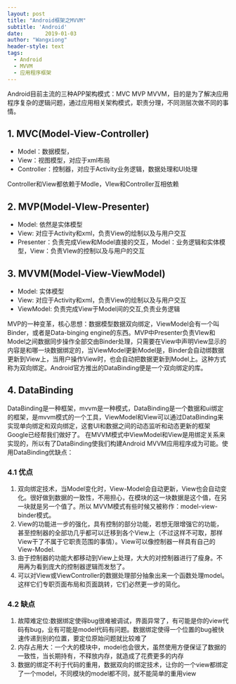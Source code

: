 ```yaml
---
layout: post
title: "Android框架之MVVM"
subtitle: 'Android'
date:       2019-01-03
author: "Wangxiong"
header-style: text
tags:
  - Android
  - MVVM
  - 应用程序框架
---
```

Android目前主流的三种APP架构模式：MVC MVP MVVM，目的是为了解决应用程序复杂的逻辑问题，通过应用相关架构模式，职责分理，不同测层次做不同的事情。

## 1. MVC(Model-View-Controller)

- Model：数据模型，
- View：视图模型，对应于xml布局
- Controller：控制器，对应于Activity业务逻辑，数据处理和UI处理

Controller和View都依赖于Modle，VIew和Controller互相依赖

## 2. MVP(Model-VIew-Presenter)

- Model: 依然是实体模型
- View: 对应于Activity和xml，负责View的绘制以及与用户交互
- Presenter：负责完成View和Model直接的交互，Model：业务逻辑和实体模型，View：负责VIew的控制以及与用户的交互


## 3. MVVM(Model-View-ViewModel) 

- Model: 实体模型
- View: 对应于Activity和xml，负责View的绘制以及与用户交互
- ViewModel: 负责完成View于Model间的交互,负责业务逻辑

MVP的一种变革，核心思想：数据模型数据双向绑定，ViewModel会有一个叫Binder，或者是Data-binging engine的东西。MVP中Presenter负责VIew和Model之间数据同步操作全部交由Binder处理，只需要在View中声明View显示的内容是和哪一块数据绑定的，当ViewModel更新Model是，Binder会自动绑数据更新到View上，当用户操作View时，也会自动把数据更新到Model上。这种方式称为双向绑定。Android官方推出的DataBinding便是一个双向绑定的库。

## 4. DataBinding

DataBinding是一种框架，mvvm是一种模式，DataBinding是一个数据和ui绑定的框架，是mvvm模式的一个工具，ViewModel和View可以通过DataBinding来实现单向绑定和双向绑定，这套UI和数据之间的动态监听和动态更新的框架Google已经帮我们做好了。
在MVVM模式中ViewModel和View是用绑定关系来实现的，所以有了DataBinding使我们构建Android MVVM应用程序成为可能。使用DataBinding优缺点：

### 4.1 优点

1. 双向绑定技术，当Model变化时，View-Model会自动更新，View也会自动变化。很好做到数据的一致性，不用担心，在模块的这一块数据是这个值，在另一块就是另一个值了。所以 MVVM模式有些时候又被称作：model-view-binder模式。
2. View的功能进一步的强化，具有控制的部分功能，若想无限增强它的功能，甚至控制器的全部功几乎都可以迁移到各个View上（不过这样不可取，那样View干了不属于它职责范围的事情）。View可以像控制器一样具有自己的View-Model.
3. 由于控制器的功能大都移动到View上处理，大大的对控制器进行了瘦身。不用再为看到庞大的控制器逻辑而发愁了。
4. 可以对View或ViewController的数据处理部分抽象出来一个函数处理model。这样它们专职页面布局和页面跳转，它们必然更一步的简化。

### 4.2 缺点

1. 故障难定位:数据绑定使得bug很难被调试，界面异常了，有可能是你的view代码有bug，业有可能是model代码有问题。数据绑定使得一个位置的bug被快速传递到别的位置，要定位原始问题就比较难了
2. 内存占用大：一个大的模块中，model也会很大，虽然使用方便保证了数据的一致性，当长期持有，不释放内存，就造成了花费更多的内存
3. 数据的绑定不利于代码的重用，数据双向的绑定技术，让你的一个view都绑定了一个model，不同模块的model都不同，就不能简单的重用view